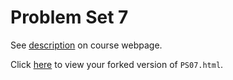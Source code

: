 # Problem Set 7

See [description](https://rudeboybert.github.io/STAT495/#problem_set_7) on course webpage.

Click [here](http://htmlpreview.github.io/?https://github.com/elegant-chaos/PS07/blob/master/PS07.html) to view your forked version of `PS07.html`.